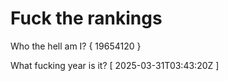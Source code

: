 # Fuck the rankings

Who the hell am I?
{ 19654120 }

What fucking year is it?
[ 2025-03-31T03:43:20Z ]
